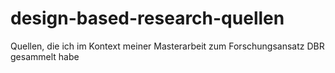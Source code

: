 # design-based-research-quellen
Quellen, die ich im Kontext meiner Masterarbeit zum Forschungsansatz DBR gesammelt habe
